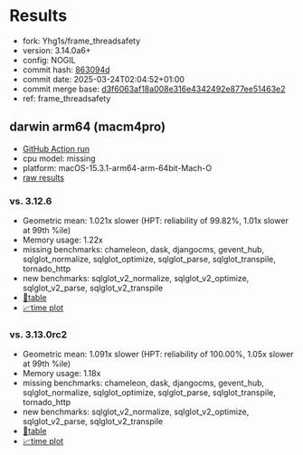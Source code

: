 # Results

- fork: Yhg1s/frame_threadsafety
- version: 3.14.0a6+
- config: NOGIL
- commit hash: [863094d](https://github.com/Yhg1s/cpython/commit/863094d)
- commit date: 2025-03-24T02:04:52+01:00
- commit merge base: [d3f6063af18a008e316e4342492e877ee51463e2](https://github.com/python/cpython/commit/d3f6063af18a008e316e4342492e877ee51463e2)
- ref: frame_threadsafety

## darwin arm64 (macm4pro)

- [GitHub Action run](https://github.com/facebookexperimental/free-threading-benchmarking/actions/runs/14025024588)
- cpu model: missing
- platform: macOS-15.3.1-arm64-arm-64bit-Mach-O
- [raw results](bm-20250324-macm4pro-arm64-Yhg1s-frame_threadsafety-3.14.0a6%2B-863094d.json)

### vs. 3.12.6

- Geometric mean: 1.021x slower (HPT: reliability of 99.82%, 1.01x slower at 99th %ile)
- Memory usage: 1.22x
- missing benchmarks: chameleon, dask, djangocms, gevent_hub, sqlglot_normalize, sqlglot_optimize, sqlglot_parse, sqlglot_transpile, tornado_http
- new benchmarks: sqlglot_v2_normalize, sqlglot_v2_optimize, sqlglot_v2_parse, sqlglot_v2_transpile
- [📄table](bm-20250324-macm4pro-arm64-Yhg1s-frame_threadsafety-3.14.0a6%2B-863094d-vs-3.12.6.md)
- [📈time plot](bm-20250324-macm4pro-arm64-Yhg1s-frame_threadsafety-3.14.0a6%2B-863094d-vs-3.12.6.svg)

### vs. 3.13.0rc2

- Geometric mean: 1.091x slower (HPT: reliability of 100.00%, 1.05x slower at 99th %ile)
- Memory usage: 1.18x
- missing benchmarks: chameleon, dask, djangocms, gevent_hub, sqlglot_normalize, sqlglot_optimize, sqlglot_parse, sqlglot_transpile, tornado_http
- new benchmarks: sqlglot_v2_normalize, sqlglot_v2_optimize, sqlglot_v2_parse, sqlglot_v2_transpile
- [📄table](bm-20250324-macm4pro-arm64-Yhg1s-frame_threadsafety-3.14.0a6%2B-863094d-vs-3.13.0rc2.md)
- [📈time plot](bm-20250324-macm4pro-arm64-Yhg1s-frame_threadsafety-3.14.0a6%2B-863094d-vs-3.13.0rc2.svg)

